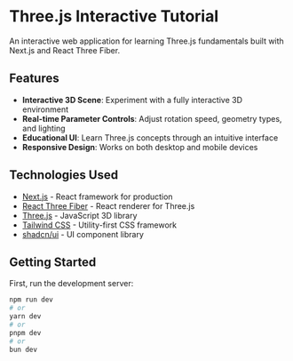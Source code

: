 # Three.js Interactive Tutorial

An interactive web application for learning Three.js fundamentals built with Next.js and React Three Fiber.

## Features

- **Interactive 3D Scene**: Experiment with a fully interactive 3D environment
- **Real-time Parameter Controls**: Adjust rotation speed, geometry types, and lighting
- **Educational UI**: Learn Three.js concepts through an intuitive interface
- **Responsive Design**: Works on both desktop and mobile devices

## Technologies Used

- [Next.js](https://nextjs.org/) - React framework for production
- [React Three Fiber](https://docs.pmnd.rs/react-three-fiber) - React renderer for Three.js
- [Three.js](https://threejs.org/) - JavaScript 3D library
- [Tailwind CSS](https://tailwindcss.com/) - Utility-first CSS framework
- [shadcn/ui](https://ui.shadcn.com/) - UI component library

## Getting Started

First, run the development server:

```bash
npm run dev
# or
yarn dev
# or
pnpm dev
# or
bun dev
```
